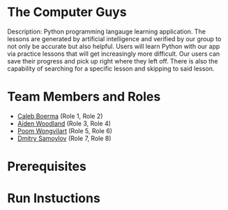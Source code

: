 # The Computer Guys

Description: Python programming langauge learning application. The lessons are generated by artificial intelligence and verified by our group to not only be accurate but also helpful. Users will learn Python with our app via practice lessons that will get increasingly more difficult. Our users can save their progress and pick up right where they left off. There is also the capability of searching for a specific lesson and skipping to said lesson.

# Team Members and Roles

* [Caleb Boerma](https://github.com/Calebb2202/CIS350-HW2-BOERMA) (Role 1, Role 2)
* [Aiden Woodland](https://github.com/awoodland02799-rgb/CIS350-HW2-Woodland) (Role 3, Role 4)
* [Poom Wongvilart](https://github.com/Derpyderp157/CIS350-HW2-Wongvilart.git) (Role 5, Role 6)
* [Dmitry Samoylov](https://github.com/brycesamoylov/CIS350-HWgit2-Samoylov) (Role 7, Role 8)

# Prerequisites

# Run Instuctions

